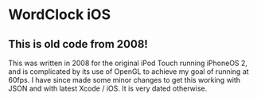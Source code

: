 # WordClock iOS

## This is old code from 2008!

This was written in 2008 for the original iPod Touch running iPhoneOS 2, and is complicated by its use of OpenGL to achieve my goal of running at 60fps. I have since made some minor changes to get this working with JSON and with latest Xcode / iOS. It is very dated otherwise.

